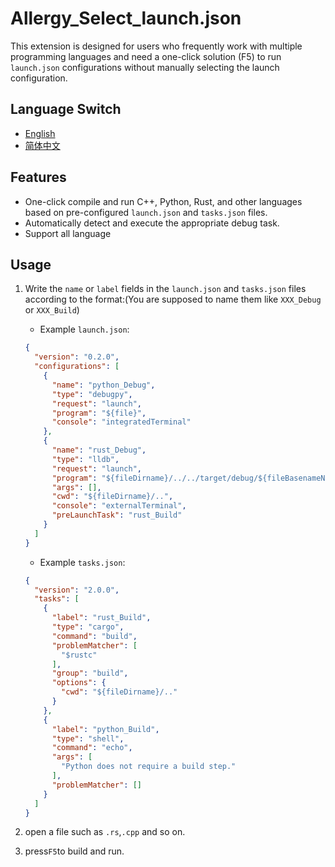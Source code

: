 # Allergy_Select_launch.json

This extension is designed for users who frequently work with multiple programming languages and need a one-click solution (F5) to run `launch.json` configurations without manually selecting the launch configuration.

## Language Switch

- [English](https://github.com/Allergy527/Allergy-select-launch/blob/main/README.md)
- [简体中文](https://github.com/Allergy527/Allergy-select-launch/blob/main/README.zh-cn.md)

## Features

- One-click compile and run C++, Python, Rust, and other languages based on pre-configured `launch.json` and `tasks.json` files.
- Automatically detect and execute the appropriate debug task.
- Support all language

## Usage

1. Write the `name` or `label` fields in the `launch.json` and `tasks.json` files according to the format:(You are supposed to name them like `XXX_Debug` or `XXX_Build`)
    - Example `launch.json`:

    ```json
    {
      "version": "0.2.0",
      "configurations": [
        {
          "name": "python_Debug",
          "type": "debugpy",
          "request": "launch",
          "program": "${file}",
          "console": "integratedTerminal"
        },
        {
          "name": "rust_Debug",
          "type": "lldb",
          "request": "launch",
          "program": "${fileDirname}/../../target/debug/${fileBasenameNoExtension}",
          "args": [],
          "cwd": "${fileDirname}/..",
          "console": "externalTerminal",
          "preLaunchTask": "rust_Build"
        }
      ]
    }
    ```

    - Example `tasks.json`:

    ```json
    {
      "version": "2.0.0",
      "tasks": [
        {
          "label": "rust_Build",
          "type": "cargo",
          "command": "build",
          "problemMatcher": [
            "$rustc"
          ],
          "group": "build",
          "options": {
            "cwd": "${fileDirname}/.."
          }
        },
        {
          "label": "python_Build",
          "type": "shell",
          "command": "echo",
          "args": [
            "Python does not require a build step."
          ],
          "problemMatcher": []
        }
      ]
    }
    ```

2. open a file such as `.rs`,`.cpp` and so on.
3. press`F5`to build and run.
